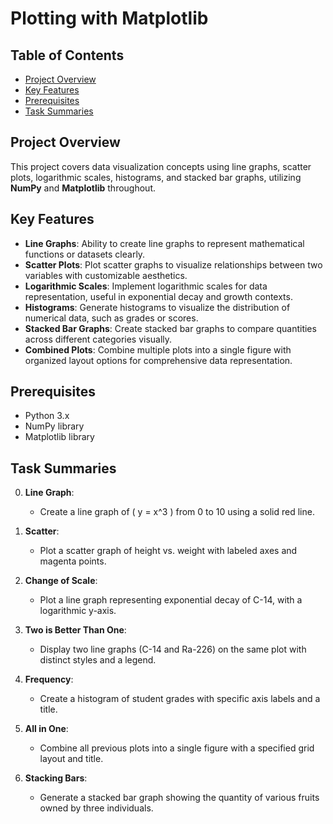 # Plotting with Matplotlib

## Table of Contents
- [Project Overview](#project-overview)
- [Key Features](#key-features)
- [Prerequisites](#prerequisites)
- [Task Summaries](#task-summaries)

## Project Overview

This project covers data visualization concepts using line graphs, scatter plots, logarithmic scales, histograms, and stacked bar graphs, utilizing **NumPy** and **Matplotlib** throughout.

## Key Features

- **Line Graphs**: Ability to create line graphs to represent mathematical functions or datasets clearly.
- **Scatter Plots**: Plot scatter graphs to visualize relationships between two variables with customizable aesthetics.
- **Logarithmic Scales**: Implement logarithmic scales for data representation, useful in exponential decay and growth contexts.
- **Histograms**: Generate histograms to visualize the distribution of numerical data, such as grades or scores.
- **Stacked Bar Graphs**: Create stacked bar graphs to compare quantities across different categories visually.
- **Combined Plots**: Combine multiple plots into a single figure with organized layout options for comprehensive data representation.

## Prerequisites

- Python 3.x
- NumPy library
- Matplotlib library

## Task Summaries

0. **Line Graph**: 
    - Create a line graph of \( y = x^3 \) from 0 to 10 using a solid red line.

1. **Scatter**: 
    - Plot a scatter graph of height vs. weight with labeled axes and magenta points.

2. **Change of Scale**: 
    - Plot a line graph representing exponential decay of C-14, with a logarithmic y-axis.

3. **Two is Better Than One**: 
    - Display two line graphs (C-14 and Ra-226) on the same plot with distinct styles and a legend.

4. **Frequency**: 
    - Create a histogram of student grades with specific axis labels and a title.

5. **All in One**: 
    - Combine all previous plots into a single figure with a specified grid layout and title.

6. **Stacking Bars**: 
    - Generate a stacked bar graph showing the quantity of various fruits owned by three individuals.
